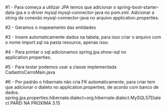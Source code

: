 ﻿#1 - Para começa a utilizar JPA temos que adicionar o spring-boot-starter-data-jpa e o driver mysql mysql-connector-java no pom.xml. Adicionar a string de conexão mysql-connector-java no arquivo application.properties.

#2 - Geramos o mapeamento das entidades

#3 - Insere automaticamente dados na tabela, para isso criar o arquivo com o nome import.sql na pasta resource, apenas isso.

#4 - Para printar o sql adicionamos spring.jpa.show-sql no application.properties.

#5 - Para testar podemos usar a classe implementada CadastroCarroMain.java

#6 - Por padrão o hibernate não cria FK automaticamente, para criar tem que adicionar o dialeto no application.properties, de acordo com banco de dados.
spring.jpa.properties.hibernate.dialect=org.hibernate.dialect.MySQL57Dialect
PAREI NA PROXIMA 3.15